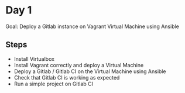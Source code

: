
# Day 1

Goal: Deploy a Gitlab instance on Vagrant Virtual Machine using Ansible

## Steps

- Install Virtualbox
- Install Vagrant correctly and deploy a Virtual Machine
- Deploy a Gitlab / Gitlab CI on the Virtual Machine using Ansible
- Check that Gitlab CI is working as expected
- Run a simple project on Gitlab CI